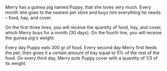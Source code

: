Merry has a guinea pig named Puppy, that she loves very much. Every month she goes to the nearest pet store and buys him everything he needs – food, hay, and cover.

On the first three lines, you will receive the quantity of food, hay, and cover, which Merry buys for a month (30 days). On the fourth line, you will receive the guinea pig's weight.

Every day Puppy eats 300 gr of food. Every second day Merry first feeds the pet, then gives it a certain amount of hay equal to 5% of the rest of the food. On every third day, Merry puts Puppy cover with a quantity of 1/3 of its weight.
